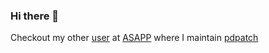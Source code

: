 ### Hi there 👋

Checkout my other [user](https://github.com/ababinoasapp) at [ASAPP](https://github.com/asappinc) where I maintain [pdpatch](https://github.com/asappinc/pdpatch)

<!--
**ababino/ababino** is a ✨ _special_ ✨ repository because its `README.md` (this file) appears on your GitHub profile.

Here are some ideas to get you started:

- 🔭 I’m currently working on ...
- 🌱 I’m currently learning ...
- 👯 I’m looking to collaborate on ...
- 🤔 I’m looking for help with ...
- 💬 Ask me about ...
- 📫 How to reach me: ...
- 😄 Pronouns: ...
- ⚡ Fun fact: ...
-->

